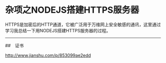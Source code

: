 # 杂项之NODEJS搭建HTTPS服务器

HTTPS是加密后的HTTP通道，它被广泛用于万维网上安全敏感的通讯，这里通过学习我总结一下用NODEJS搭建HTTPS服务器的过程。

---

##　证书

http://www.jianshu.com/p/853099ae2edd
